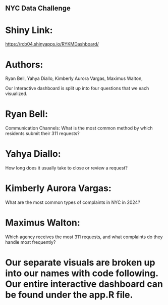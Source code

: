 ## NYC Data Challenge
# Shiny Link:
https://rcb04.shinyapps.io/RYKMDashboard/

# Authors:
Ryan Bell, Yahya Diallo, Kimberly Aurora Vargas, Maximus Walton,

Our Interactive dashboard is split up into four questions that we each visualized.

# Ryan Bell:
Communication Channels: What is the most common method by which residents submit their 311 requests?

# Yahya Diallo:
How long does it usually take to close or review a request?

# Kimberly Aurora Vargas:
What are the most common types of complaints in NYC in 2024?

# Maximus Walton:
Which agency receives the most 311 requests, and what complaints do they handle most frequently?

# Our separate visuals are broken up into our names with code following. Our entire interactive dashboard can be found under the app.R file.
